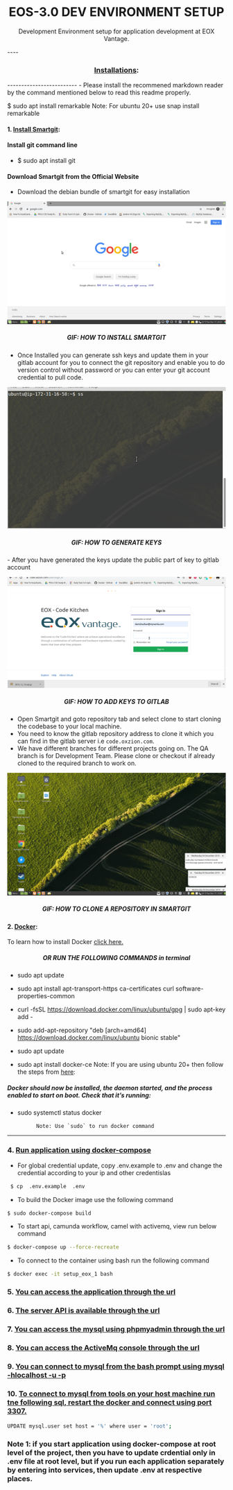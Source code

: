 <div align="center">
  <h1>EOS-3.0 DEV ENVIRONMENT SETUP</h1>
  <p>
    Development Environment setup for application development at EOX Vantage.
  </p>
</div>
----

<div align="center">
<h3><u>Installations</u>:</h3>
</div>
-------------------------
- Please install the recommened markdown reader by the command mentioned below to read this readme properly.

$ sudo apt install remarkable
	Note: For ubuntu 20+ use snap install remarkable

<h4> 1. <u>Install Smartgit</u>: </h4>

<h4>Install git command line</h4>

- $ sudo apt install git

<h4>Download Smartgit from the Official Website</h4>

- Download the debian bundle of smartgit for easy installation

![smartgit-installation](deployment/static/gif/installsmartgit.gif)
<h5 align="center">GIF: HOW TO INSTALL SMARTGIT</center></h5>
    
- Once Installed you can generate ssh keys and update them in your gitlab account for you to connect the git repository and enable you to do version control without password or you can enter your git account credential to pull code.

![key generation](deployment/static/gif/ssh-keygen.gif)
<h5 align="center">GIF: HOW TO GENERATE KEYS</h5>
- After you have generated the keys update the public part of key to gitlab account 

![](deployment/static/gif/addingpubkeygitlab.gif)
<h5 align="center">GIF: HOW TO ADD KEYS TO GITLAB</center></h5>

- Open Smartgit and goto repository tab and select clone to start cloning the codebase to your local machine.
- You need to know the gitlab repository address to clone it which you can find in the gitlab server i.e `code.oxzion.com`.
- We have different branches for different projects going on. The QA branch is for Development Team. Please clone or checkout if already cloned to the required branch to work on.

![clone](deployment/static/gif/smartgitclone.gif)
<h5 align="center">GIF: HOW TO CLONE A REPOSITORY IN SMARTGIT</center></h5>

<h4> 2. <u>Docker</u>: </h4>

To learn how to install Docker [click here.](https://www.digitalocean.com/community/tutorials/how-to-install-and-use-docker-on-ubuntu-18-04)

<h5><center> OR RUN THE FOLLOWING COMMANDS in terminal</center></h5>

- sudo apt update
- sudo apt install apt-transport-https ca-certificates curl software-properties-common

- curl -fsSL https://download.docker.com/linux/ubuntu/gpg | sudo apt-key add -

- sudo add-apt-repository "deb [arch=amd64] https://download.docker.com/linux/ubuntu bionic stable"

- sudo apt update
- sudo apt install docker-ce
	Note: If you are using ubuntu 20+ then follow the steps from <a href='https://docs.docker.com/engine/install/ubuntu/'>here</a>:

<h5>Docker should now be installed, the daemon started, and the process enabled to start on boot. Check that it’s running:</h5>

- sudo systemctl status docker

			Note: Use `sudo` to run docker command
		
-----------

### 4. <u>Run application using [docker-compose](https://docs.docker.com/compose/)</u>

- For global credential update, copy .env.example to .env and change the credential according to your ip and other credentislas  
```bash
 $ cp  .env.example  .env
``` 
- To build the Docker image use the following command 
```bash
$ sudo docker-compose build 
```

- To start api, camunda workflow, camel with activemq, view run below command 

```bash
$ docker-compose up --force-recreate
```
- To connect to the container using bash run the following command
```bash
$ docker exec -it setup_eox_1 bash
```

### 5. <u>You can access the application through the [url](http://localhost:8081)</u>
### 6. <u>The server API is available through the [url](http://localhost:8080)</u>
### 7. <u>You can access the mysql using phpmyadmin through the [url](http://localhost:8080/phpmyadmin)</u>
### 8. <u>You can access the ActiveMq console through the [url](http://localhost:8161/)</u>
### 9. <u>You can connect to mysql from the bash prompt using mysql -hlocalhost -u<user> -p</u>
### 10. <u>To connect to mysql from tools on your host machine run tne following sql, restart the docker and connect using port 3307.</u>
```bash
UPDATE mysql.user set host = '%' where user = 'root';
```

### Note 1: if you start application using docker-compose at root level of the project, then you have to update crdential only in .env file at root level, but if you run each application separately by entering into services, then update .env at respective places.
